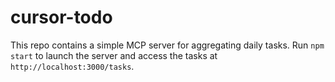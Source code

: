 # cursor-todo

This repo contains a simple MCP server for aggregating daily tasks. Run `npm start` to launch the server and access the tasks at `http://localhost:3000/tasks`.
